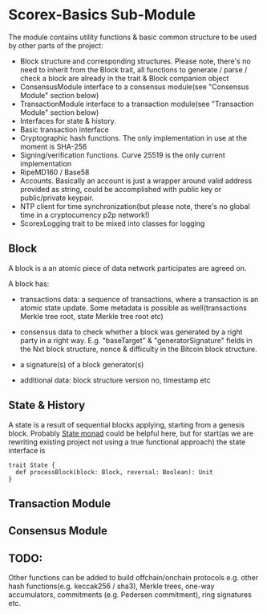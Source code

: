 Scorex-Basics Sub-Module
========================

The module contains utility functions & basic common structure to be used by other parts of the project:
 
- Block structure and corresponding structures. Please note, there's no need to inherit from the Block trait, all 
 functions to generate / parse / check a block are already in the trait & Block companion object
- ConsensusModule interface to a consensus module(see "Consensus Module" section below) 
- TransactionModule interface to a transaction module(see "Transaction Module" section below) 
- Interfaces for state & history.
- Basic transaction interface 
- Cryptographic hash functions. The only implementation in use at the moment is SHA-256
- Signing/verification functions. Curve 25519 is the only current implementation 
- RipeMD160 / Base58
- Accounts. Basically an account is just a wrapper around valid address provided as string, could be 
accomplished with public key or public/private keypair. 
- NTP client for time synchronization(but please note, there's no global time in a cryptocurrency p2p
network!)
- ScorexLogging trait to be mixed into classes for logging  


Block
-----
A block is a an atomic piece of data network participates are agreed on.
 
  A block has:
  
  - transactions data: a sequence of transactions, where a transaction is an atomic state update.
  Some metadata is possible as well(transactions Merkle tree root, state Merkle tree root etc)
 
  - consensus data to check whether a block was generated by a right party in a right way. E.g.
  "baseTarget" & "generatorSignature" fields in the Nxt block structure, nonce & difficulty in the
  Bitcoin block structure.
 
  - a signature(s) of a block generator(s)
 
  - additional data: block structure version no, timestamp etc

State & History
---------------

A state is a result of sequential blocks applying, starting from a genesis block.  Probably 
[State monad](https://en.wikibooks.org/wiki/Haskell/Understanding_monads/State) could be helpful here, but for 
start(as we are rewriting existing project not using a true functional approach) the state interface is

    trait State {
      def processBlock(block: Block, reversal: Boolean): Unit
    }


    

Transaction Module
------------------


Consensus Module
----------------


TODO:
-----

Other functions can be added to build offchain/onchain protocols e.g. other hash 
functions(e.g. keccak256 / sha3), Merkle trees, one-way accumulators, commitments (e.g. Pedersen commitment), 
ring signatures etc. 